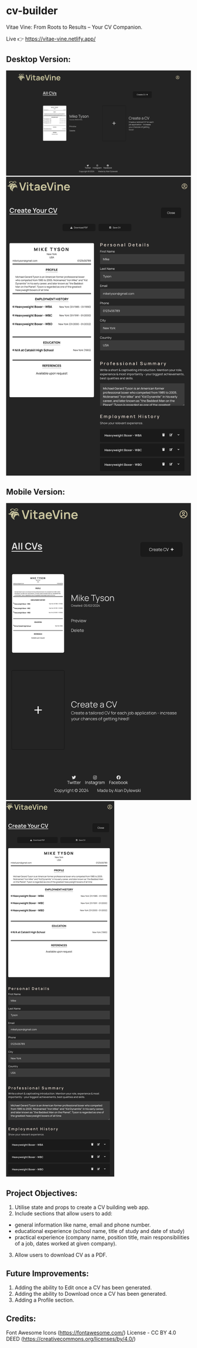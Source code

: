 # cv-builder

Vitae Vine: From Roots to Results – Your CV Companion.

Live 👉 https://vitae-vine.netlify.app/

## Desktop Version:

![project desktop outcome](./public/final-outcome.png)
![project mobile outcome](./public/create-desktop.png)

## Mobile Version:

![project mobile outcome](./public/final-outcome-mobile.png)
![project mobile outcome](./public/create-mobile.png)

## Project Objectives:

1. Utilise state and props to create a CV building web app.
2. Include sections that allow users to add:

- general information like name, email and phone number.
- educational experience (school name, title of study and date of study)
- practical experience (company name, position title, main responsibilities of a job, dates worked at given company).

3. Allow users to download CV as a PDF.

## Future Improvements:

1. Adding the ability to Edit once a CV has been generated.
2. Adding the ability to Download once a CV has been generated.
3. Adding a Profile section.

## Credits:

Font Awesome Icons (https://fontawesome.com/)
License - CC BY 4.0 DEED (https://creativecommons.org/licenses/by/4.0/)
